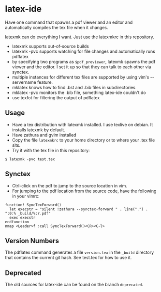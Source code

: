# latex-ide

Have one command that spawns a pdf viewer and an editor and automatically
compiles the tex file when it changes.

latexmk can do everything I want. Just use the latexmkrc in this repository.

- latexmk supports out-of-source builds
- latexmk -pvc supports watching for file changes and automatically runs pdflatex
- by specifying two programs as `$pdf_previewer`, latexmk spawns the pdf viewer
  and the editor. I set it up so that they can talk to each other via synctex.
- multiple instances for different tex files are supported by using vim's
  --servername feature.
- mklatex knows how to find .bst and .bib files in subdirectories
- mklatex -pvc monitors the .bib file, something latex-ide couldn't do
- use texfot for filtering the output of pdflatex



## Usage

- Have a tex distribution with latexmk installed. I use texlive on debian. It
  installs latexmk by default.
- Have zathura and gvim installed
- Copy the file `latexmkrc` to your home directory or to where your .tex file sits.
- Try it with the tex file in this repository:

```
$ latexmk -pvc test.tex
```


## Synctex

- Ctrl-click on the pdf to jump to the source location in vim.
- For jumping to the pdf location from the source code, have the following in your vimrc:

```
function! SyncTexForward()
  let execstr = "silent !zathura --synctex-forward " . line(".") . ":0:% _build/%:r.pdf"
  exec execstr
endfunction
nmap <Leader>f :call SyncTexForward()<CR><C-l>
```


## Version Numbers

The pdflatex command generates a file `version.tex` in the `_build` directory
that contains the current git hash. See test.tex for how to use it.


## Deprecated

The old sources for latex-ide can be found on the branch `deprecated`.
